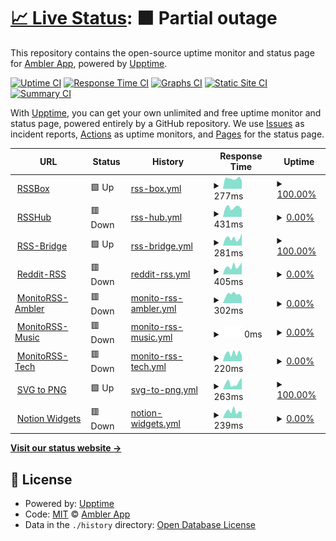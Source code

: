 # [📈 Live Status](https://status.ambler.app): <!--live status--> **🟧 Partial outage**

This repository contains the open-source uptime monitor and status page for [Ambler App](https://status.ambler.app), powered by [Upptime](https://github.com/upptime/upptime).

[![Uptime CI](https://github.com/amblerapp/status/workflows/Uptime%20CI/badge.svg)](https://github.com/amblerapp/status/actions?query=workflow%3A%22Uptime+CI%22)
[![Response Time CI](https://github.com/amblerapp/status/workflows/Response%20Time%20CI/badge.svg)](https://github.com/amblerapp/status/actions?query=workflow%3A%22Response+Time+CI%22)
[![Graphs CI](https://github.com/amblerapp/status/workflows/Graphs%20CI/badge.svg)](https://github.com/amblerapp/status/actions?query=workflow%3A%22Graphs+CI%22)
[![Static Site CI](https://github.com/amblerapp/status/workflows/Static%20Site%20CI/badge.svg)](https://github.com/amblerapp/status/actions?query=workflow%3A%22Static+Site+CI%22)
[![Summary CI](https://github.com/amblerapp/status/workflows/Summary%20CI/badge.svg)](https://github.com/amblerapp/status/actions?query=workflow%3A%22Summary+CI%22)

With [Upptime](https://upptime.js.org), you can get your own unlimited and free uptime monitor and status page, powered entirely by a GitHub repository. We use [Issues](https://github.com/amblerapp/status/issues) as incident reports, [Actions](https://github.com/amblerapp/status/actions) as uptime monitors, and [Pages](https://status.ambler.app) for the status page.

<!--start: status pages-->
<!-- This summary is generated by Upptime (https://github.com/upptime/upptime) -->
<!-- Do not edit this manually, your changes will be overwritten -->
<!-- prettier-ignore -->
| URL | Status | History | Response Time | Uptime |
| --- | ------ | ------- | ------------- | ------ |
| <img alt="" src="https://icons.duckduckgo.com/ip3/rssbox.ambler.app.ico" height="13"> [RSSBox](https://rssbox.ambler.app/) | 🟩 Up | [rss-box.yml](https://github.com/amblerapp/status/commits/HEAD/history/rss-box.yml) | <details><summary><img alt="Response time graph" src="./graphs/rss-box/response-time-week.png" height="20"> 277ms</summary><br><a href="https://status.ambler.app/history/rss-box"><img alt="Response time 343" src="https://img.shields.io/endpoint?url=https%3A%2F%2Fraw.githubusercontent.com%2Famblerapp%2Fstatus%2FHEAD%2Fapi%2Frss-box%2Fresponse-time.json"></a><br><a href="https://status.ambler.app/history/rss-box"><img alt="24-hour response time 314" src="https://img.shields.io/endpoint?url=https%3A%2F%2Fraw.githubusercontent.com%2Famblerapp%2Fstatus%2FHEAD%2Fapi%2Frss-box%2Fresponse-time-day.json"></a><br><a href="https://status.ambler.app/history/rss-box"><img alt="7-day response time 277" src="https://img.shields.io/endpoint?url=https%3A%2F%2Fraw.githubusercontent.com%2Famblerapp%2Fstatus%2FHEAD%2Fapi%2Frss-box%2Fresponse-time-week.json"></a><br><a href="https://status.ambler.app/history/rss-box"><img alt="30-day response time 280" src="https://img.shields.io/endpoint?url=https%3A%2F%2Fraw.githubusercontent.com%2Famblerapp%2Fstatus%2FHEAD%2Fapi%2Frss-box%2Fresponse-time-month.json"></a><br><a href="https://status.ambler.app/history/rss-box"><img alt="1-year response time 358" src="https://img.shields.io/endpoint?url=https%3A%2F%2Fraw.githubusercontent.com%2Famblerapp%2Fstatus%2FHEAD%2Fapi%2Frss-box%2Fresponse-time-year.json"></a></details> | <details><summary><a href="https://status.ambler.app/history/rss-box">100.00%</a></summary><a href="https://status.ambler.app/history/rss-box"><img alt="All-time uptime 99.96%" src="https://img.shields.io/endpoint?url=https%3A%2F%2Fraw.githubusercontent.com%2Famblerapp%2Fstatus%2FHEAD%2Fapi%2Frss-box%2Fuptime.json"></a><br><a href="https://status.ambler.app/history/rss-box"><img alt="24-hour uptime 100.00%" src="https://img.shields.io/endpoint?url=https%3A%2F%2Fraw.githubusercontent.com%2Famblerapp%2Fstatus%2FHEAD%2Fapi%2Frss-box%2Fuptime-day.json"></a><br><a href="https://status.ambler.app/history/rss-box"><img alt="7-day uptime 100.00%" src="https://img.shields.io/endpoint?url=https%3A%2F%2Fraw.githubusercontent.com%2Famblerapp%2Fstatus%2FHEAD%2Fapi%2Frss-box%2Fuptime-week.json"></a><br><a href="https://status.ambler.app/history/rss-box"><img alt="30-day uptime 100.00%" src="https://img.shields.io/endpoint?url=https%3A%2F%2Fraw.githubusercontent.com%2Famblerapp%2Fstatus%2FHEAD%2Fapi%2Frss-box%2Fuptime-month.json"></a><br><a href="https://status.ambler.app/history/rss-box"><img alt="1-year uptime 99.98%" src="https://img.shields.io/endpoint?url=https%3A%2F%2Fraw.githubusercontent.com%2Famblerapp%2Fstatus%2FHEAD%2Fapi%2Frss-box%2Fuptime-year.json"></a></details>
| <img alt="" src="https://icons.duckduckgo.com/ip3/rsshub.ambler.app.ico" height="13"> [RSSHub](https://rsshub.ambler.app/) | 🟥 Down | [rss-hub.yml](https://github.com/amblerapp/status/commits/HEAD/history/rss-hub.yml) | <details><summary><img alt="Response time graph" src="./graphs/rss-hub/response-time-week.png" height="20"> 431ms</summary><br><a href="https://status.ambler.app/history/rss-hub"><img alt="Response time 554" src="https://img.shields.io/endpoint?url=https%3A%2F%2Fraw.githubusercontent.com%2Famblerapp%2Fstatus%2FHEAD%2Fapi%2Frss-hub%2Fresponse-time.json"></a><br><a href="https://status.ambler.app/history/rss-hub"><img alt="24-hour response time 367" src="https://img.shields.io/endpoint?url=https%3A%2F%2Fraw.githubusercontent.com%2Famblerapp%2Fstatus%2FHEAD%2Fapi%2Frss-hub%2Fresponse-time-day.json"></a><br><a href="https://status.ambler.app/history/rss-hub"><img alt="7-day response time 431" src="https://img.shields.io/endpoint?url=https%3A%2F%2Fraw.githubusercontent.com%2Famblerapp%2Fstatus%2FHEAD%2Fapi%2Frss-hub%2Fresponse-time-week.json"></a><br><a href="https://status.ambler.app/history/rss-hub"><img alt="30-day response time 514" src="https://img.shields.io/endpoint?url=https%3A%2F%2Fraw.githubusercontent.com%2Famblerapp%2Fstatus%2FHEAD%2Fapi%2Frss-hub%2Fresponse-time-month.json"></a><br><a href="https://status.ambler.app/history/rss-hub"><img alt="1-year response time 568" src="https://img.shields.io/endpoint?url=https%3A%2F%2Fraw.githubusercontent.com%2Famblerapp%2Fstatus%2FHEAD%2Fapi%2Frss-hub%2Fresponse-time-year.json"></a></details> | <details><summary><a href="https://status.ambler.app/history/rss-hub">0.00%</a></summary><a href="https://status.ambler.app/history/rss-hub"><img alt="All-time uptime 20.03%" src="https://img.shields.io/endpoint?url=https%3A%2F%2Fraw.githubusercontent.com%2Famblerapp%2Fstatus%2FHEAD%2Fapi%2Frss-hub%2Fuptime.json"></a><br><a href="https://status.ambler.app/history/rss-hub"><img alt="24-hour uptime 0.00%" src="https://img.shields.io/endpoint?url=https%3A%2F%2Fraw.githubusercontent.com%2Famblerapp%2Fstatus%2FHEAD%2Fapi%2Frss-hub%2Fuptime-day.json"></a><br><a href="https://status.ambler.app/history/rss-hub"><img alt="7-day uptime 0.00%" src="https://img.shields.io/endpoint?url=https%3A%2F%2Fraw.githubusercontent.com%2Famblerapp%2Fstatus%2FHEAD%2Fapi%2Frss-hub%2Fuptime-week.json"></a><br><a href="https://status.ambler.app/history/rss-hub"><img alt="30-day uptime 1.38%" src="https://img.shields.io/endpoint?url=https%3A%2F%2Fraw.githubusercontent.com%2Famblerapp%2Fstatus%2FHEAD%2Fapi%2Frss-hub%2Fuptime-month.json"></a><br><a href="https://status.ambler.app/history/rss-hub"><img alt="1-year uptime 0.00%" src="https://img.shields.io/endpoint?url=https%3A%2F%2Fraw.githubusercontent.com%2Famblerapp%2Fstatus%2FHEAD%2Fapi%2Frss-hub%2Fuptime-year.json"></a></details>
| <img alt="" src="https://icons.duckduckgo.com/ip3/rssbridge.ambler.app.ico" height="13"> [RSS-Bridge](https://rssbridge.ambler.app/) | 🟩 Up | [rss-bridge.yml](https://github.com/amblerapp/status/commits/HEAD/history/rss-bridge.yml) | <details><summary><img alt="Response time graph" src="./graphs/rss-bridge/response-time-week.png" height="20"> 281ms</summary><br><a href="https://status.ambler.app/history/rss-bridge"><img alt="Response time 302" src="https://img.shields.io/endpoint?url=https%3A%2F%2Fraw.githubusercontent.com%2Famblerapp%2Fstatus%2FHEAD%2Fapi%2Frss-bridge%2Fresponse-time.json"></a><br><a href="https://status.ambler.app/history/rss-bridge"><img alt="24-hour response time 339" src="https://img.shields.io/endpoint?url=https%3A%2F%2Fraw.githubusercontent.com%2Famblerapp%2Fstatus%2FHEAD%2Fapi%2Frss-bridge%2Fresponse-time-day.json"></a><br><a href="https://status.ambler.app/history/rss-bridge"><img alt="7-day response time 281" src="https://img.shields.io/endpoint?url=https%3A%2F%2Fraw.githubusercontent.com%2Famblerapp%2Fstatus%2FHEAD%2Fapi%2Frss-bridge%2Fresponse-time-week.json"></a><br><a href="https://status.ambler.app/history/rss-bridge"><img alt="30-day response time 252" src="https://img.shields.io/endpoint?url=https%3A%2F%2Fraw.githubusercontent.com%2Famblerapp%2Fstatus%2FHEAD%2Fapi%2Frss-bridge%2Fresponse-time-month.json"></a><br><a href="https://status.ambler.app/history/rss-bridge"><img alt="1-year response time 315" src="https://img.shields.io/endpoint?url=https%3A%2F%2Fraw.githubusercontent.com%2Famblerapp%2Fstatus%2FHEAD%2Fapi%2Frss-bridge%2Fresponse-time-year.json"></a></details> | <details><summary><a href="https://status.ambler.app/history/rss-bridge">100.00%</a></summary><a href="https://status.ambler.app/history/rss-bridge"><img alt="All-time uptime 99.96%" src="https://img.shields.io/endpoint?url=https%3A%2F%2Fraw.githubusercontent.com%2Famblerapp%2Fstatus%2FHEAD%2Fapi%2Frss-bridge%2Fuptime.json"></a><br><a href="https://status.ambler.app/history/rss-bridge"><img alt="24-hour uptime 100.00%" src="https://img.shields.io/endpoint?url=https%3A%2F%2Fraw.githubusercontent.com%2Famblerapp%2Fstatus%2FHEAD%2Fapi%2Frss-bridge%2Fuptime-day.json"></a><br><a href="https://status.ambler.app/history/rss-bridge"><img alt="7-day uptime 100.00%" src="https://img.shields.io/endpoint?url=https%3A%2F%2Fraw.githubusercontent.com%2Famblerapp%2Fstatus%2FHEAD%2Fapi%2Frss-bridge%2Fuptime-week.json"></a><br><a href="https://status.ambler.app/history/rss-bridge"><img alt="30-day uptime 100.00%" src="https://img.shields.io/endpoint?url=https%3A%2F%2Fraw.githubusercontent.com%2Famblerapp%2Fstatus%2FHEAD%2Fapi%2Frss-bridge%2Fuptime-month.json"></a><br><a href="https://status.ambler.app/history/rss-bridge"><img alt="1-year uptime 99.98%" src="https://img.shields.io/endpoint?url=https%3A%2F%2Fraw.githubusercontent.com%2Famblerapp%2Fstatus%2FHEAD%2Fapi%2Frss-bridge%2Fuptime-year.json"></a></details>
| <img alt="" src="https://icons.duckduckgo.com/ip3/reddit-rss.ambler.app.ico" height="13"> [Reddit-RSS](https://reddit-rss.ambler.app/) | 🟥 Down | [reddit-rss.yml](https://github.com/amblerapp/status/commits/HEAD/history/reddit-rss.yml) | <details><summary><img alt="Response time graph" src="./graphs/reddit-rss/response-time-week.png" height="20"> 405ms</summary><br><a href="https://status.ambler.app/history/reddit-rss"><img alt="Response time 510" src="https://img.shields.io/endpoint?url=https%3A%2F%2Fraw.githubusercontent.com%2Famblerapp%2Fstatus%2FHEAD%2Fapi%2Freddit-rss%2Fresponse-time.json"></a><br><a href="https://status.ambler.app/history/reddit-rss"><img alt="24-hour response time 480" src="https://img.shields.io/endpoint?url=https%3A%2F%2Fraw.githubusercontent.com%2Famblerapp%2Fstatus%2FHEAD%2Fapi%2Freddit-rss%2Fresponse-time-day.json"></a><br><a href="https://status.ambler.app/history/reddit-rss"><img alt="7-day response time 405" src="https://img.shields.io/endpoint?url=https%3A%2F%2Fraw.githubusercontent.com%2Famblerapp%2Fstatus%2FHEAD%2Fapi%2Freddit-rss%2Fresponse-time-week.json"></a><br><a href="https://status.ambler.app/history/reddit-rss"><img alt="30-day response time 379" src="https://img.shields.io/endpoint?url=https%3A%2F%2Fraw.githubusercontent.com%2Famblerapp%2Fstatus%2FHEAD%2Fapi%2Freddit-rss%2Fresponse-time-month.json"></a><br><a href="https://status.ambler.app/history/reddit-rss"><img alt="1-year response time 390" src="https://img.shields.io/endpoint?url=https%3A%2F%2Fraw.githubusercontent.com%2Famblerapp%2Fstatus%2FHEAD%2Fapi%2Freddit-rss%2Fresponse-time-year.json"></a></details> | <details><summary><a href="https://status.ambler.app/history/reddit-rss">0.00%</a></summary><a href="https://status.ambler.app/history/reddit-rss"><img alt="All-time uptime 48.07%" src="https://img.shields.io/endpoint?url=https%3A%2F%2Fraw.githubusercontent.com%2Famblerapp%2Fstatus%2FHEAD%2Fapi%2Freddit-rss%2Fuptime.json"></a><br><a href="https://status.ambler.app/history/reddit-rss"><img alt="24-hour uptime 0.00%" src="https://img.shields.io/endpoint?url=https%3A%2F%2Fraw.githubusercontent.com%2Famblerapp%2Fstatus%2FHEAD%2Fapi%2Freddit-rss%2Fuptime-day.json"></a><br><a href="https://status.ambler.app/history/reddit-rss"><img alt="7-day uptime 0.00%" src="https://img.shields.io/endpoint?url=https%3A%2F%2Fraw.githubusercontent.com%2Famblerapp%2Fstatus%2FHEAD%2Fapi%2Freddit-rss%2Fuptime-week.json"></a><br><a href="https://status.ambler.app/history/reddit-rss"><img alt="30-day uptime 1.38%" src="https://img.shields.io/endpoint?url=https%3A%2F%2Fraw.githubusercontent.com%2Famblerapp%2Fstatus%2FHEAD%2Fapi%2Freddit-rss%2Fuptime-month.json"></a><br><a href="https://status.ambler.app/history/reddit-rss"><img alt="1-year uptime 0.00%" src="https://img.shields.io/endpoint?url=https%3A%2F%2Fraw.githubusercontent.com%2Famblerapp%2Fstatus%2FHEAD%2Fapi%2Freddit-rss%2Fuptime-year.json"></a></details>
| <img alt="" src="https://icons.duckduckgo.com/ip3/monitorss.ambler.app.ico" height="13"> [MonitoRSS-Ambler](https://monitorss.ambler.app/) | 🟥 Down | [monito-rss-ambler.yml](https://github.com/amblerapp/status/commits/HEAD/history/monito-rss-ambler.yml) | <details><summary><img alt="Response time graph" src="./graphs/monito-rss-ambler/response-time-week.png" height="20"> 302ms</summary><br><a href="https://status.ambler.app/history/monito-rss-ambler"><img alt="Response time 257" src="https://img.shields.io/endpoint?url=https%3A%2F%2Fraw.githubusercontent.com%2Famblerapp%2Fstatus%2FHEAD%2Fapi%2Fmonito-rss-ambler%2Fresponse-time.json"></a><br><a href="https://status.ambler.app/history/monito-rss-ambler"><img alt="24-hour response time 415" src="https://img.shields.io/endpoint?url=https%3A%2F%2Fraw.githubusercontent.com%2Famblerapp%2Fstatus%2FHEAD%2Fapi%2Fmonito-rss-ambler%2Fresponse-time-day.json"></a><br><a href="https://status.ambler.app/history/monito-rss-ambler"><img alt="7-day response time 302" src="https://img.shields.io/endpoint?url=https%3A%2F%2Fraw.githubusercontent.com%2Famblerapp%2Fstatus%2FHEAD%2Fapi%2Fmonito-rss-ambler%2Fresponse-time-week.json"></a><br><a href="https://status.ambler.app/history/monito-rss-ambler"><img alt="30-day response time 267" src="https://img.shields.io/endpoint?url=https%3A%2F%2Fraw.githubusercontent.com%2Famblerapp%2Fstatus%2FHEAD%2Fapi%2Fmonito-rss-ambler%2Fresponse-time-month.json"></a><br><a href="https://status.ambler.app/history/monito-rss-ambler"><img alt="1-year response time 257" src="https://img.shields.io/endpoint?url=https%3A%2F%2Fraw.githubusercontent.com%2Famblerapp%2Fstatus%2FHEAD%2Fapi%2Fmonito-rss-ambler%2Fresponse-time-year.json"></a></details> | <details><summary><a href="https://status.ambler.app/history/monito-rss-ambler">0.00%</a></summary><a href="https://status.ambler.app/history/monito-rss-ambler"><img alt="All-time uptime 68.51%" src="https://img.shields.io/endpoint?url=https%3A%2F%2Fraw.githubusercontent.com%2Famblerapp%2Fstatus%2FHEAD%2Fapi%2Fmonito-rss-ambler%2Fuptime.json"></a><br><a href="https://status.ambler.app/history/monito-rss-ambler"><img alt="24-hour uptime 0.00%" src="https://img.shields.io/endpoint?url=https%3A%2F%2Fraw.githubusercontent.com%2Famblerapp%2Fstatus%2FHEAD%2Fapi%2Fmonito-rss-ambler%2Fuptime-day.json"></a><br><a href="https://status.ambler.app/history/monito-rss-ambler"><img alt="7-day uptime 0.00%" src="https://img.shields.io/endpoint?url=https%3A%2F%2Fraw.githubusercontent.com%2Famblerapp%2Fstatus%2FHEAD%2Fapi%2Fmonito-rss-ambler%2Fuptime-week.json"></a><br><a href="https://status.ambler.app/history/monito-rss-ambler"><img alt="30-day uptime 1.38%" src="https://img.shields.io/endpoint?url=https%3A%2F%2Fraw.githubusercontent.com%2Famblerapp%2Fstatus%2FHEAD%2Fapi%2Fmonito-rss-ambler%2Fuptime-month.json"></a><br><a href="https://status.ambler.app/history/monito-rss-ambler"><img alt="1-year uptime 44.89%" src="https://img.shields.io/endpoint?url=https%3A%2F%2Fraw.githubusercontent.com%2Famblerapp%2Fstatus%2FHEAD%2Fapi%2Fmonito-rss-ambler%2Fuptime-year.json"></a></details>
| <img alt="" src="https://icons.duckduckgo.com/ip3/music-rss.ambler.app.ico" height="13"> [MonitoRSS-Music](https://music-rss.ambler.app/) | 🟥 Down | [monito-rss-music.yml](https://github.com/amblerapp/status/commits/HEAD/history/monito-rss-music.yml) | <details><summary><img alt="Response time graph" src="./graphs/monito-rss-music/response-time-week.png" height="20"> 0ms</summary><br><a href="https://status.ambler.app/history/monito-rss-music"><img alt="Response time 486" src="https://img.shields.io/endpoint?url=https%3A%2F%2Fraw.githubusercontent.com%2Famblerapp%2Fstatus%2FHEAD%2Fapi%2Fmonito-rss-music%2Fresponse-time.json"></a><br><a href="https://status.ambler.app/history/monito-rss-music"><img alt="24-hour response time 0" src="https://img.shields.io/endpoint?url=https%3A%2F%2Fraw.githubusercontent.com%2Famblerapp%2Fstatus%2FHEAD%2Fapi%2Fmonito-rss-music%2Fresponse-time-day.json"></a><br><a href="https://status.ambler.app/history/monito-rss-music"><img alt="7-day response time 0" src="https://img.shields.io/endpoint?url=https%3A%2F%2Fraw.githubusercontent.com%2Famblerapp%2Fstatus%2FHEAD%2Fapi%2Fmonito-rss-music%2Fresponse-time-week.json"></a><br><a href="https://status.ambler.app/history/monito-rss-music"><img alt="30-day response time 248" src="https://img.shields.io/endpoint?url=https%3A%2F%2Fraw.githubusercontent.com%2Famblerapp%2Fstatus%2FHEAD%2Fapi%2Fmonito-rss-music%2Fresponse-time-month.json"></a><br><a href="https://status.ambler.app/history/monito-rss-music"><img alt="1-year response time 2403" src="https://img.shields.io/endpoint?url=https%3A%2F%2Fraw.githubusercontent.com%2Famblerapp%2Fstatus%2FHEAD%2Fapi%2Fmonito-rss-music%2Fresponse-time-year.json"></a></details> | <details><summary><a href="https://status.ambler.app/history/monito-rss-music">0.00%</a></summary><a href="https://status.ambler.app/history/monito-rss-music"><img alt="All-time uptime 50.01%" src="https://img.shields.io/endpoint?url=https%3A%2F%2Fraw.githubusercontent.com%2Famblerapp%2Fstatus%2FHEAD%2Fapi%2Fmonito-rss-music%2Fuptime.json"></a><br><a href="https://status.ambler.app/history/monito-rss-music"><img alt="24-hour uptime 0.00%" src="https://img.shields.io/endpoint?url=https%3A%2F%2Fraw.githubusercontent.com%2Famblerapp%2Fstatus%2FHEAD%2Fapi%2Fmonito-rss-music%2Fuptime-day.json"></a><br><a href="https://status.ambler.app/history/monito-rss-music"><img alt="7-day uptime 0.00%" src="https://img.shields.io/endpoint?url=https%3A%2F%2Fraw.githubusercontent.com%2Famblerapp%2Fstatus%2FHEAD%2Fapi%2Fmonito-rss-music%2Fuptime-week.json"></a><br><a href="https://status.ambler.app/history/monito-rss-music"><img alt="30-day uptime 1.38%" src="https://img.shields.io/endpoint?url=https%3A%2F%2Fraw.githubusercontent.com%2Famblerapp%2Fstatus%2FHEAD%2Fapi%2Fmonito-rss-music%2Fuptime-month.json"></a><br><a href="https://status.ambler.app/history/monito-rss-music"><img alt="1-year uptime 0.00%" src="https://img.shields.io/endpoint?url=https%3A%2F%2Fraw.githubusercontent.com%2Famblerapp%2Fstatus%2FHEAD%2Fapi%2Fmonito-rss-music%2Fuptime-year.json"></a></details>
| <img alt="" src="https://icons.duckduckgo.com/ip3/tech-rss.ambler.app.ico" height="13"> [MonitoRSS-Tech](https://tech-rss.ambler.app/) | 🟥 Down | [monito-rss-tech.yml](https://github.com/amblerapp/status/commits/HEAD/history/monito-rss-tech.yml) | <details><summary><img alt="Response time graph" src="./graphs/monito-rss-tech/response-time-week.png" height="20"> 220ms</summary><br><a href="https://status.ambler.app/history/monito-rss-tech"><img alt="Response time 390" src="https://img.shields.io/endpoint?url=https%3A%2F%2Fraw.githubusercontent.com%2Famblerapp%2Fstatus%2FHEAD%2Fapi%2Fmonito-rss-tech%2Fresponse-time.json"></a><br><a href="https://status.ambler.app/history/monito-rss-tech"><img alt="24-hour response time 254" src="https://img.shields.io/endpoint?url=https%3A%2F%2Fraw.githubusercontent.com%2Famblerapp%2Fstatus%2FHEAD%2Fapi%2Fmonito-rss-tech%2Fresponse-time-day.json"></a><br><a href="https://status.ambler.app/history/monito-rss-tech"><img alt="7-day response time 220" src="https://img.shields.io/endpoint?url=https%3A%2F%2Fraw.githubusercontent.com%2Famblerapp%2Fstatus%2FHEAD%2Fapi%2Fmonito-rss-tech%2Fresponse-time-week.json"></a><br><a href="https://status.ambler.app/history/monito-rss-tech"><img alt="30-day response time 235" src="https://img.shields.io/endpoint?url=https%3A%2F%2Fraw.githubusercontent.com%2Famblerapp%2Fstatus%2FHEAD%2Fapi%2Fmonito-rss-tech%2Fresponse-time-month.json"></a><br><a href="https://status.ambler.app/history/monito-rss-tech"><img alt="1-year response time 297" src="https://img.shields.io/endpoint?url=https%3A%2F%2Fraw.githubusercontent.com%2Famblerapp%2Fstatus%2FHEAD%2Fapi%2Fmonito-rss-tech%2Fresponse-time-year.json"></a></details> | <details><summary><a href="https://status.ambler.app/history/monito-rss-tech">0.00%</a></summary><a href="https://status.ambler.app/history/monito-rss-tech"><img alt="All-time uptime 72.43%" src="https://img.shields.io/endpoint?url=https%3A%2F%2Fraw.githubusercontent.com%2Famblerapp%2Fstatus%2FHEAD%2Fapi%2Fmonito-rss-tech%2Fuptime.json"></a><br><a href="https://status.ambler.app/history/monito-rss-tech"><img alt="24-hour uptime 0.00%" src="https://img.shields.io/endpoint?url=https%3A%2F%2Fraw.githubusercontent.com%2Famblerapp%2Fstatus%2FHEAD%2Fapi%2Fmonito-rss-tech%2Fuptime-day.json"></a><br><a href="https://status.ambler.app/history/monito-rss-tech"><img alt="7-day uptime 0.00%" src="https://img.shields.io/endpoint?url=https%3A%2F%2Fraw.githubusercontent.com%2Famblerapp%2Fstatus%2FHEAD%2Fapi%2Fmonito-rss-tech%2Fuptime-week.json"></a><br><a href="https://status.ambler.app/history/monito-rss-tech"><img alt="30-day uptime 1.38%" src="https://img.shields.io/endpoint?url=https%3A%2F%2Fraw.githubusercontent.com%2Famblerapp%2Fstatus%2FHEAD%2Fapi%2Fmonito-rss-tech%2Fuptime-month.json"></a><br><a href="https://status.ambler.app/history/monito-rss-tech"><img alt="1-year uptime 44.84%" src="https://img.shields.io/endpoint?url=https%3A%2F%2Fraw.githubusercontent.com%2Famblerapp%2Fstatus%2FHEAD%2Fapi%2Fmonito-rss-tech%2Fuptime-year.json"></a></details>
| <img alt="" src="https://icons.duckduckgo.com/ip3/svg-to-png.ambler.app.ico" height="13"> [SVG to PNG](https://svg-to-png.ambler.app/) | 🟩 Up | [svg-to-png.yml](https://github.com/amblerapp/status/commits/HEAD/history/svg-to-png.yml) | <details><summary><img alt="Response time graph" src="./graphs/svg-to-png/response-time-week.png" height="20"> 263ms</summary><br><a href="https://status.ambler.app/history/svg-to-png"><img alt="Response time 257" src="https://img.shields.io/endpoint?url=https%3A%2F%2Fraw.githubusercontent.com%2Famblerapp%2Fstatus%2FHEAD%2Fapi%2Fsvg-to-png%2Fresponse-time.json"></a><br><a href="https://status.ambler.app/history/svg-to-png"><img alt="24-hour response time 437" src="https://img.shields.io/endpoint?url=https%3A%2F%2Fraw.githubusercontent.com%2Famblerapp%2Fstatus%2FHEAD%2Fapi%2Fsvg-to-png%2Fresponse-time-day.json"></a><br><a href="https://status.ambler.app/history/svg-to-png"><img alt="7-day response time 263" src="https://img.shields.io/endpoint?url=https%3A%2F%2Fraw.githubusercontent.com%2Famblerapp%2Fstatus%2FHEAD%2Fapi%2Fsvg-to-png%2Fresponse-time-week.json"></a><br><a href="https://status.ambler.app/history/svg-to-png"><img alt="30-day response time 257" src="https://img.shields.io/endpoint?url=https%3A%2F%2Fraw.githubusercontent.com%2Famblerapp%2Fstatus%2FHEAD%2Fapi%2Fsvg-to-png%2Fresponse-time-month.json"></a><br><a href="https://status.ambler.app/history/svg-to-png"><img alt="1-year response time 255" src="https://img.shields.io/endpoint?url=https%3A%2F%2Fraw.githubusercontent.com%2Famblerapp%2Fstatus%2FHEAD%2Fapi%2Fsvg-to-png%2Fresponse-time-year.json"></a></details> | <details><summary><a href="https://status.ambler.app/history/svg-to-png">100.00%</a></summary><a href="https://status.ambler.app/history/svg-to-png"><img alt="All-time uptime 99.99%" src="https://img.shields.io/endpoint?url=https%3A%2F%2Fraw.githubusercontent.com%2Famblerapp%2Fstatus%2FHEAD%2Fapi%2Fsvg-to-png%2Fuptime.json"></a><br><a href="https://status.ambler.app/history/svg-to-png"><img alt="24-hour uptime 100.00%" src="https://img.shields.io/endpoint?url=https%3A%2F%2Fraw.githubusercontent.com%2Famblerapp%2Fstatus%2FHEAD%2Fapi%2Fsvg-to-png%2Fuptime-day.json"></a><br><a href="https://status.ambler.app/history/svg-to-png"><img alt="7-day uptime 100.00%" src="https://img.shields.io/endpoint?url=https%3A%2F%2Fraw.githubusercontent.com%2Famblerapp%2Fstatus%2FHEAD%2Fapi%2Fsvg-to-png%2Fuptime-week.json"></a><br><a href="https://status.ambler.app/history/svg-to-png"><img alt="30-day uptime 100.00%" src="https://img.shields.io/endpoint?url=https%3A%2F%2Fraw.githubusercontent.com%2Famblerapp%2Fstatus%2FHEAD%2Fapi%2Fsvg-to-png%2Fuptime-month.json"></a><br><a href="https://status.ambler.app/history/svg-to-png"><img alt="1-year uptime 100.00%" src="https://img.shields.io/endpoint?url=https%3A%2F%2Fraw.githubusercontent.com%2Famblerapp%2Fstatus%2FHEAD%2Fapi%2Fsvg-to-png%2Fuptime-year.json"></a></details>
| <img alt="" src="https://icons.duckduckgo.com/ip3/notion-widgets.ambler.app.ico" height="13"> [Notion Widgets](https://notion-widgets.ambler.app/) | 🟥 Down | [notion-widgets.yml](https://github.com/amblerapp/status/commits/HEAD/history/notion-widgets.yml) | <details><summary><img alt="Response time graph" src="./graphs/notion-widgets/response-time-week.png" height="20"> 239ms</summary><br><a href="https://status.ambler.app/history/notion-widgets"><img alt="Response time 251" src="https://img.shields.io/endpoint?url=https%3A%2F%2Fraw.githubusercontent.com%2Famblerapp%2Fstatus%2FHEAD%2Fapi%2Fnotion-widgets%2Fresponse-time.json"></a><br><a href="https://status.ambler.app/history/notion-widgets"><img alt="24-hour response time 370" src="https://img.shields.io/endpoint?url=https%3A%2F%2Fraw.githubusercontent.com%2Famblerapp%2Fstatus%2FHEAD%2Fapi%2Fnotion-widgets%2Fresponse-time-day.json"></a><br><a href="https://status.ambler.app/history/notion-widgets"><img alt="7-day response time 239" src="https://img.shields.io/endpoint?url=https%3A%2F%2Fraw.githubusercontent.com%2Famblerapp%2Fstatus%2FHEAD%2Fapi%2Fnotion-widgets%2Fresponse-time-week.json"></a><br><a href="https://status.ambler.app/history/notion-widgets"><img alt="30-day response time 219" src="https://img.shields.io/endpoint?url=https%3A%2F%2Fraw.githubusercontent.com%2Famblerapp%2Fstatus%2FHEAD%2Fapi%2Fnotion-widgets%2Fresponse-time-month.json"></a><br><a href="https://status.ambler.app/history/notion-widgets"><img alt="1-year response time 248" src="https://img.shields.io/endpoint?url=https%3A%2F%2Fraw.githubusercontent.com%2Famblerapp%2Fstatus%2FHEAD%2Fapi%2Fnotion-widgets%2Fresponse-time-year.json"></a></details> | <details><summary><a href="https://status.ambler.app/history/notion-widgets">0.00%</a></summary><a href="https://status.ambler.app/history/notion-widgets"><img alt="All-time uptime 79.43%" src="https://img.shields.io/endpoint?url=https%3A%2F%2Fraw.githubusercontent.com%2Famblerapp%2Fstatus%2FHEAD%2Fapi%2Fnotion-widgets%2Fuptime.json"></a><br><a href="https://status.ambler.app/history/notion-widgets"><img alt="24-hour uptime 0.00%" src="https://img.shields.io/endpoint?url=https%3A%2F%2Fraw.githubusercontent.com%2Famblerapp%2Fstatus%2FHEAD%2Fapi%2Fnotion-widgets%2Fuptime-day.json"></a><br><a href="https://status.ambler.app/history/notion-widgets"><img alt="7-day uptime 0.00%" src="https://img.shields.io/endpoint?url=https%3A%2F%2Fraw.githubusercontent.com%2Famblerapp%2Fstatus%2FHEAD%2Fapi%2Fnotion-widgets%2Fuptime-week.json"></a><br><a href="https://status.ambler.app/history/notion-widgets"><img alt="30-day uptime 1.38%" src="https://img.shields.io/endpoint?url=https%3A%2F%2Fraw.githubusercontent.com%2Famblerapp%2Fstatus%2FHEAD%2Fapi%2Fnotion-widgets%2Fuptime-month.json"></a><br><a href="https://status.ambler.app/history/notion-widgets"><img alt="1-year uptime 58.36%" src="https://img.shields.io/endpoint?url=https%3A%2F%2Fraw.githubusercontent.com%2Famblerapp%2Fstatus%2FHEAD%2Fapi%2Fnotion-widgets%2Fuptime-year.json"></a></details>

<!--end: status pages-->

[**Visit our status website →**](https://status.ambler.app)

## 📄 License

- Powered by: [Upptime](https://github.com/upptime/upptime)
- Code: [MIT](./LICENSE) © [Ambler App](https://status.ambler.app)
- Data in the `./history` directory: [Open Database License](https://opendatacommons.org/licenses/odbl/1-0/)
